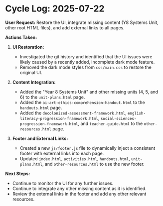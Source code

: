 # Cycle Log: 2025-07-22

**User Request:** Restore the UI, integrate missing content (Y8 Systems Unit, other root HTML files), and add external links to all pages.

**Actions Taken:**

1.  **UI Restoration:**
    *   Investigated the git history and identified that the UI issues were likely caused by a recently added, incomplete dark mode feature.
    *   Removed the dark mode styles from `css/main.css` to restore the original UI.

2.  **Content Integration:**
    *   Added the "Year 8 Systems Unit" and other missing units (4, 5, and 6) to the `unit-plans.html` page.
    *   Added the `ai-art-ethics-comprehension-handout.html` to the `handouts.html` page.
    *   Added the `decolonized-assessment-framework.html`, `english-literacy-progression-framework.html`, `social-sciences-progression-framework.html`, and `teacher-guide.html` to the `other-resources.html` page.

3.  **Footer and External Links:**
    *   Created a new `js/footer.js` file to dynamically inject a consistent footer with external links into each page.
    *   Updated `index.html`, `activities.html`, `handouts.html`, `unit-plans.html`, and `other-resources.html` to use the new footer.

**Next Steps:**

*   Continue to monitor the UI for any further issues.
*   Continue to integrate any other missing content as it is identified.
*   Review the external links in the footer and add any other relevant resources.
